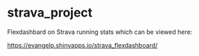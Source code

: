 # strava_project

Flexdashbard on Strava running stats which can be viewed here: 

https://evangelp.shinyapps.io/strava_flexdashboard/

